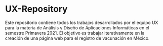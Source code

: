 # UX-Repository
Este repositorio contiene todos los trabajos desarrollados por el equipo UX para la materia de Análisis y Diseño de Aplicaciones Informáticas en el semestre Primavera 2021. El objetivo es trabajar iterativamente en la creación de una página web para el registro de vacunación en México.

